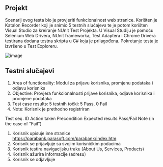 

## Projekt

Scenarij ovog testa bio je provjeriti funkcionalnost web stranice. Korišten je Katalon Recorder koji je snimio 5 testnih slučajeva te je potom korišten Visual Studio za kreiranje NUnit Test Projekta. U Visual Studiju je pomoću Selenium Web Drivera, NUnit frameworka, Test Adaptera i Chrome Drivera testirana dodana testna skripta u C# koja je prilagođena. Pokretanje testa je izvršeno u Test Exploreru.


![image](https://user-images.githubusercontent.com/93642039/176233972-d508612b-a1ff-4be8-be51-3b60f908b955.png)

## Testni slučajevi

1. Area of functionality: Modul za prijavu korisnika, promjenu podataka i odjavu korisnika
2. Objective: Provjera funkcionalnosti prijave korisnika, odjave korisnika i promjene podataka
3. Test case results: 5 testnih točki: 5 Pass, 0 Fail
4. Note: Korisnik je prethodno registriran

Test seq. ID Action taken Precondition Expected results Pass/Fail Note (in the case of "Fail")

1. Korisnik upisuje ime stranice https://parabank.parasoft.com/parabank/index.htm
2. Korisnik se prijavljuje sa svojim korisničkim podacima
3. Korisnik testira navigacijsku traku (About Us, Services, Products)
4. Korisnik ažurira informacije (adresu)
5. Korisnik se odjavljuje
